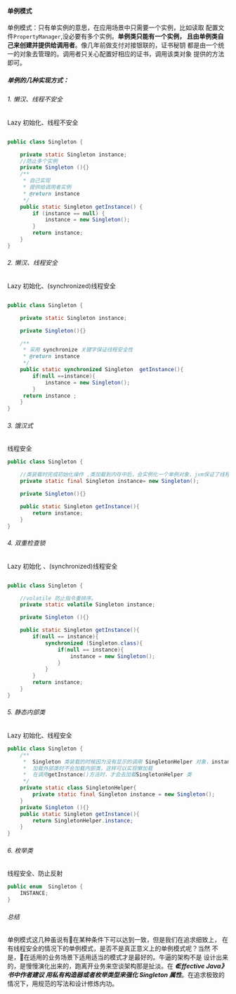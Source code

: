 #### 单例模式
单例模式：只有单实例的意思，在应用场景中只需要一个实例，比如读取
配置文件`PropertyManager`,没必要有多个实例。**单例类只能有一个实例，
且由单例类自己来创建并提供给调用者**。像几年前做支付对接银联的，证书秘钥
都是由一个统一的对象去管理的。调用者只关心配置好相应的证书，调用该类对象
提供的方法即可。
##### 单例的几种实现方式：
###### 1. 懒汉、线程不安全
Lazy 初始化、线程不安全
```java

public class Singleton {

    private static Singleton instance;
    //防止多个实例
    private Singleton (){}
    /**
     * 自己实现
     * 提供给调用者实例
     * @return instance
     */
    public static Singleton getInstance() {
        if (instance == null) {
            instance = new Singleton();
        }
        return instance;
    }
}
```
###### 2. 懒汉、线程安全
Lazy 初始化、(synchronized)线程安全
```java

public class Singleton {

    private static Singleton instance;

    private Singleton(){}

    /**
     * 采用 synchronize 关键字保证线程安全性
     * @return instance
     */
    public static synchronized Singleton  getInstance(){
        if(null ==instance){
            instance = new Singleton();
        }
     return instance ;
    }
}

```
###### 3. 饿汉式
线程安全
```java
public class Singleton {

    //类装载时完成初始化操作 ,类加载到内存中后，会实例化一个单例对象，jvm保证了线程安全
    private static final Singleton instance= new Singleton();

    private Singleton(){}

    public static Singleton getInstance(){
        return instance;
    }
}
```
###### 4. 双重检查锁
Lazy 初始化 、(synchronized)线程安全
```java

public class Singleton {

    //volatile 防止指令重排序。
    private static volatile Singleton instance;

    private Singleton (){}

    public static Singleton getInstance(){
        if(null == instance){
            synchronized (Singleton.class){
                if(null == instance){
                    instance = new Singleton();
                }
            }
        }
        return instance;
    }
}
```
###### 5. 静态内部类
Lazy 初始化、线程安全
```java
public class Singleton {
    /**
     *  Singleton 类装载的时候因为没有显示的调用 SingletonHelper 对象，instance不会被实例化
     *  加载外部类时不会加载内部类，这样可以实现懒加载
     *  在调用getInstance()方法时，才会去加载SingletonHelper 类
     */
    private static class SingletonHelper{
        private static final Singleton instance = new Singleton();
    }
    private Singleton (){}
    public static Singleton getInstance(){
        return SingletonHelper.instance;
    }
}
```

######  6. 枚举类
线程安全、防止反射
```java
public enum  Singleton {
    INSTANCE;
}
```

###### 总结
   单例模式这几种虽说有在某种条件下可以达到一致，但是我们在追求细致上，
   在有线程安全的情况下的单例模式，是否不是真正意义上的单例模式呢？当然
   不是，在适用的业务场景下适用适当的模式才是最好的。牛逼的架构不是
   设计出来的，是慢慢演化出来的，跑离开业务来空谈架构那是扯淡。在
   ***《Effective Java》书中作者建议 用私有构造器或者枚举类型来强化
   Singleton 属性***。在追求极致的情况下，用规范的写法和设计修炼内功。
